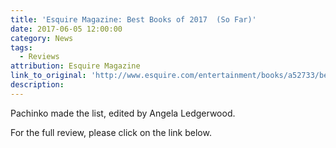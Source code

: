 ```yaml
---
title: 'Esquire Magazine: Best Books of 2017  (So Far)'
date: 2017-06-05 12:00:00
category: News
tags:
  - Reviews
attribution: Esquire Magazine
link_to_original: 'http://www.esquire.com/entertainment/books/a52733/best-books-of-2017/'
description:
---
```



Pachinko made the list, edited by Angela Ledgerwood.

For the full review, please click on the link below.